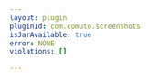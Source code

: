 ```yaml
---
layout: plugin
pluginId: com.comuto.screenshots
isJarAvailable: true
error: NONE
violations: []

---
```


